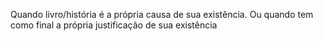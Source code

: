 
Quando livro/história é a própria causa de sua existência. Ou quando tem como final a própria justificação de sua existência 